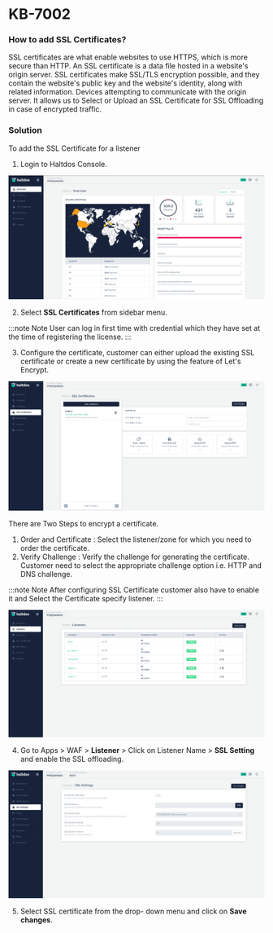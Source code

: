 # KB-7002

### How to add SSL Certificates?

SSL certificates are what enable websites to use HTTPS, which is more secure than HTTP. An SSL certificate is a data file hosted in a website's origin server. SSL certificates make SSL/TLS encryption possible, and they contain the website's public key and the website's identity, along with related information. Devices attempting to communicate with the origin server. It allows us to Select or Upload an SSL Certificate for SSL Offloading in case of encrypted traffic.



### Solution

To add the SSL Certificate for a listener

1. Login to Haltdos Console.

![WAF](/img/pro-waf/kb/wafpro.png)

2. Select **SSL Certificates** from sidebar menu.

:::note Note
User can log in first time with credential which they have set at the time of registering the license.
:::

3. Configure the certificate, customer can either upload the existing SSL certificate or create a new certificate by using the feature of Let's Encrypt.

![SSL](/img/pro-waf/kb/ssl1pro.png)

There are Two Steps to encrypt a certificate.
1. Order and Certificate : Select the listener/zone for which you need to order the certificate.
2. Verify Challenge : Verify the challenge for generating the certificate. Customer need to select the appropriate challenge option i.e. HTTP and DNS challenge.



:::note Note
 After configuring SSL Certificate customer also have to enable it and Select the Certificate specify listener.
:::


![listener](/img/pro-waf/kb/listenpro.png)

4. Go to Apps > WAF > **Listener** > Click on Listener Name > **SSL Setting** and enable the SSL offloading.

![ssl settings](/img/pro-waf/kb/ssl2pro.png)

5. Select SSL certificate from the drop- down menu and click on **Save changes**.
